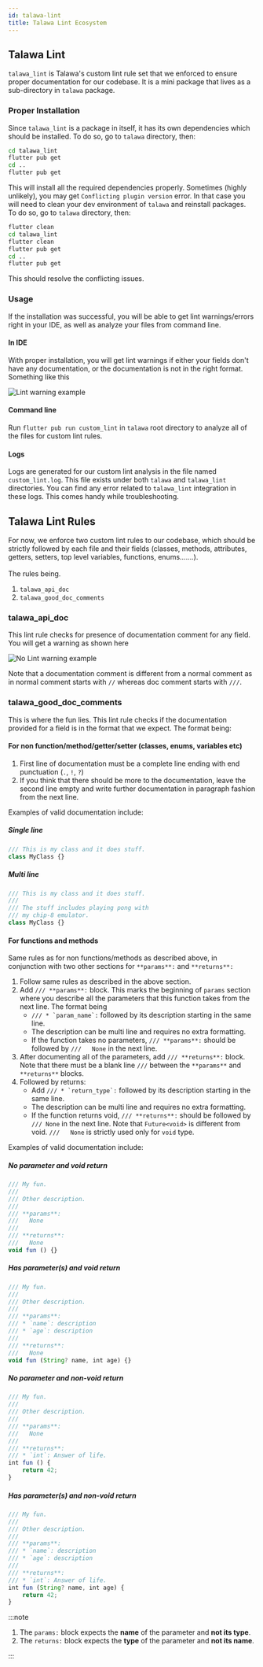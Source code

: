 ```yaml
---
id: talawa-lint
title: Talawa Lint Ecosystem
---
```


## Talawa Lint

`talawa_lint` is Talawa's custom lint rule set that we enforced to ensure
proper documentation for our codebase. It is a mini package that lives as a
sub-directory in `talawa` package.

### Proper Installation

Since `talawa_lint` is a package in itself, it has its own dependencies which
should be installed. To do so, go to `talawa` directory, then:

```bash
cd talawa_lint
flutter pub get
cd ..
flutter pub get
```

This will install all the required dependencies properly.
Sometimes (highly unlikely), you may get `Conflicting plugin version` error. In that
case you will need to clean your dev environment of `talawa` and reinstall packages.
To do so, go to `talawa` directory, then:

```bash
flutter clean
cd talawa_lint
flutter clean
flutter pub get
cd ..
flutter pub get
```

This should resolve the conflicting issues.

### Usage

If the installation was successful, you will be able to get lint warnings/errors right
in your IDE, as well as analyze your files from command line.

#### In IDE

With proper installation, you will get lint warnings if either your fields don't have any
documentation, or the documentation is not in the right format. Something like this

![Lint warning example](/img/talawa_lint/lint_warning_ex.png)

#### Command line

Run `flutter pub run custom_lint` in `talawa` root directory to analyze all of the files
for custom lint rules.

#### Logs

Logs are generated for our custom lint analysis in the file named `custom_lint.log`. This file
exists under both `talawa` and `talawa_lint` directories. You can find any error related to
`talawa_lint` integration in these logs. This comes handy while troubleshooting.

## Talawa Lint Rules

For now, we enforce two custom lint rules to our codebase, which should be strictly followed
by each file and their fields (classes, methods, attributes, getters, setters, top level variables,
functions, enums.......).<br></br>
The rules being.

1. `talawa_api_doc`
2. `talawa_good_doc_comments`

### talawa_api_doc

This lint rule checks for presence of documentation comment for any field. You will get a warning
as shown here

![No Lint warning example](/img/talawa_lint/no_lint_ex.png)

Note that a documentation comment is different from a normal comment as in normal comment starts
with `//` whereas doc comment starts with `///`.

### talawa_good_doc_comments

This is where the fun lies. This lint rule checks if the documentation provided for a field is in
the format that we expect. The format being:

#### For non function/method/getter/setter (classes, enums, variables etc)

1. First line of documentation must be a complete line ending with end punctuation (`.`, `!`, `?`)
2. If you think that there should be more to the documentation, leave the second line empty and write
   further documentation in paragraph fashion from the next line.

Examples of valid documentation include:

##### Single line

```js
/// This is my class and it does stuff.
class MyClass {}
```

##### Multi line

```js
/// This is my class and it does stuff.
///
/// The stuff includes playing pong with
/// my chip-8 emulator.
class MyClass {}
```

#### For functions and methods

Same rules as for non functions/methods as described above, in conjunction with two other
sections for `**params**:` and `**returns**:`

1. Follow same rules as described in the above section.
2. Add `/// **params**:` block. This marks the beginning of `params` section where you describe all the parameters
   that this function takes from the next line. The format being
   - `` /// * `param_name`: `` followed by its description starting in the same line.
   - The description can be multi line and requires no extra formatting.
   - If the function takes no parameters, `/// **params**:` should be followed by `///   None` in the next line.
3. After documenting all of the parameters, add `/// **returns**:` block. Note that there must be a blank line `///` between
    the `**params**` and `**returns**` blocks.
4. Followed by returns:
   - Add `` /// * `return_type`: `` followed by its description starting in the same line.
   - The description can be multi line and requires no extra formatting.
   - If the function returns void, `/// **returns**:` should be followed by `/// None` in the next line.
     Note that `Future<void>` is different from void. `///   None` is strictly used only for `void` type.

Examples of valid documentation include:

##### No parameter and void return

```js
/// My fun.
///
/// Other description.
///
/// **params**:
///   None
///
/// **returns**:
///   None
void fun () {}
```

##### Has parameter(s) and void return

```js
/// My fun.
///
/// Other description.
///
/// **params**:
/// * `name`: description
/// * `age`: description
///
/// **returns**:
///   None
void fun (String? name, int age) {}
```

##### No parameter and non-void return

```js
/// My fun.
///
/// Other description.
///
/// **params**:
///   None
///
/// **returns**:
/// * `int`: Answer of life.
int fun () {
    return 42;
}
```

##### Has parameter(s) and non-void return

```js
/// My fun.
///
/// Other description.
///
/// **params**:
/// * `name`: description
/// * `age`: description
///
/// **returns**:
/// * `int`: Answer of life.
int fun (String? name, int age) {
    return 42;
}
```

:::note

1. The `params:` block expects the **name** of the parameter and **not its type**.
2. The `returns:` block expects the **type** of the parameter and **not its name**.

:::
